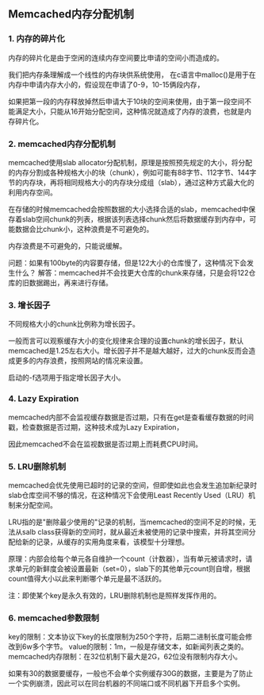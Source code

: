 ## Memcached内存分配机制

### 1. 内存的碎片化
内存的碎片化是由于空闲的连续内存空间要比申请的空间小而造成的。

我们把内存条理解成一个线性的内存块供系统使用，
在c语言中malloc()是用于在内存中申请内存大小的，假设现在申请了0-9，10-15俩段内存，

如果把第一段的内存释放掉然后申请大于10块的空间来使用，由于第一段空间不能满足大小，只能从16开始分配空间，这种情况就造成了内存的浪费，也就是内存碎片化。

### 2. memcached内存分配机制
memcached使用slab allocator分配机制，原理是按照预先规定的大小，将分配的内存分割成各种规格大小的块（chunk），例如可能有88字节、112字节、144字节的内存块，再将相同规格大小的内存块分成组（slab），通过这种方式最大化的利用内存空间。

在存储的时候memcached会按照数据的大小选择合适的slab，memcached中保存着slab空间chunk的列表，根据该列表选择chunk然后将数据缓存到内存中，可能数据会比chunk小，这种浪费是不可避免的。

内存浪费是不可避免的，只能说缓解。

问题：如果有100byte的内容要存储，但是122大小的仓库慢了，这种情况下会发生什么？
解答：memcached并不会找更大仓库的chunk来存储，只是会将122仓库的旧数据踢出，再来进行存储。

### 3. 增长因子
不同规格大小的chunk比例称为增长因子。

一般而言可以观察缓存大小的变化规律来合理的设置chunk的增长因子，默认memcached是1.25左右大小。增长因子并不是越大越好，过大的chunk反而会造成更多的内存浪费，按照网站的情况来设置。

启动的-f选项用于指定增长因子大小。

### 4. Lazy Expiration
memcached内部不会监视缓存数据是否过期，只有在get是查看缓存数据的时间戳，检查数据是否过期，这种技术成为Lazy Expiration，

因此memcached不会在监视数据是否过期上而耗费CPU时间。

### 5. LRU删除机制
memcached会优先使用已超时的记录的空间，但即使如此也会发生追加新纪录时slab仓库空间不够的情况，在这种情况下会使用Least Recently Used（LRU）机制来分配空间。

LRU指的是"删除最少使用的"记录的机制，当memcached的空间不足的时候，无法从salb class获得新的空间时，就从最近未被使用的记录中搜索，并将其空间分配给新的记录，从缓存的实用角度来看，该模型十分理想。

原理：内部会给每个单元各自维护一个count（计数器），当有单元被请求时，请求单元的新鲜度会被设置最新（set=0），slab下的其他单元count则自增，根据count值得大小以此来判断哪个单元是最不活跃的。

注：即使某个key是永久有效的，LRU删除机制也是照样发挥作用的。

### 6. memcached参数限制
key的限制：文本协议下key的长度限制为250个字符，后期二进制长度可能会修改到6w多个字节。
value的限制：1m，一般是存储文本，如新闻列表之类的。
memcached内存限制：在32位机制下最大是2G，62位没有限制内存大小。

如果有30的数据要缓存，一般也不会单个实例缓存30G的数据，主要是为了防止一个实例崩溃，因此可以在同台机器的不同端口或不同机器下开启多个实例。





